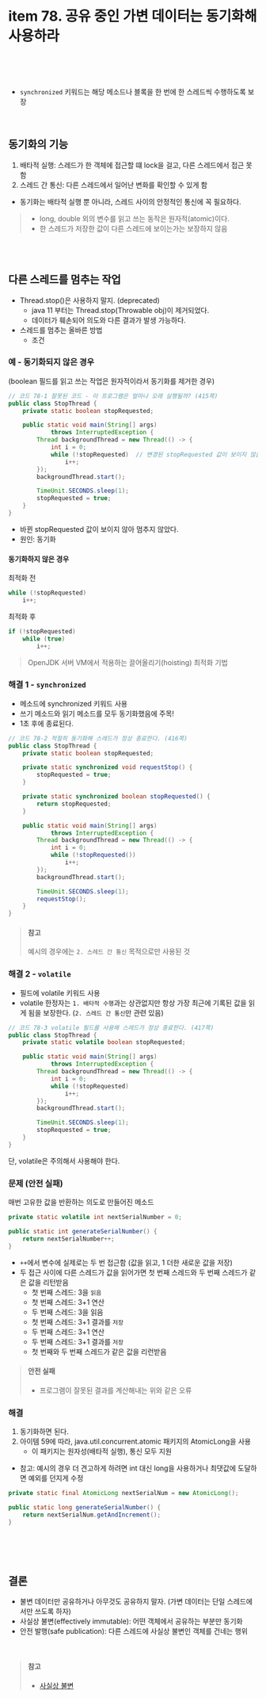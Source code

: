 # item 78. 공유 중인 가변 데이터는 동기화해 사용하라

<br><br><br>


* `synchronized` 키워드는 해당 메소드나 블록을 한 번에 한 스레드씩 수행하도록 보장

<br>

## 동기화의 기능
1. 배타적 실행: 스레드가 한 객체에 접근할 떄 lock을 걸고, 다른 스레드에서 접근 못 함
2. 스레드 간 통신: 다른 스레드에서 일어난 변화를 확인할 수 있게 함

- 동기화는 배타적 실행 뿐 아니라, 스레드 사이의 안정적인 통신에 꼭 필요하다.

> - long, double 외의 변수를 읽고 쓰는 동작은 원자적(atomic)이다.
> - 한 스레드가 저장한 값이 다른 스레드에 보이는가는 보장하지 않음


<br><br>

## 다른 스레드를 멈추는 작업
* Thread.stop()은 사용하지 말지. (deprecated)
	- java 11 부터는 Thread.stop(Throwable obj)이 제거되었다.
	- 데이터가 훼손되어 의도와 다른 결과가 발생 가능하다.
* 스레드를 멈추는 올바른 방법
	- 조건

### 예 - 동기화되지 않은 경우
(boolean 필드를 읽고 쓰는 작업은 원자적이라서 동기화를 제거한 경우)
``` java
// 코드 78-1 잘못된 코드 - 이 프로그램은 얼마나 오래 실행될까? (415쪽)
public class StopThread {
    private static boolean stopRequested;

    public static void main(String[] args)
            throws InterruptedException {
        Thread backgroundThread = new Thread(() -> {
            int i = 0;
            while (!stopRequested)	// 변경된 stopRequested 값이 보이지 않을 수 있다.
                i++;
        });
        backgroundThread.start();

        TimeUnit.SECONDS.sleep(1);
        stopRequested = true;
    }
}
```
- 바뀐 stopRequested 값이 보이지 않아 멈추지 않았다.
- 원인: 동기화

#### 동기화하지 않은 경우

최적화 전
``` java
while (!stopRequested)
	i++;
```

최적화 후
``` java
if (!stopRequested)
	while (true)
		i++;
```

> OpenJDK 서버 VM에서 적용하는 끌어올리기(hoisting) 최적화 기법


### 해결 1 - `synchronized`
* 메소드에 synchronized 키워드 사용
* 쓰기 메소드와 읽기 메소드를 모두 동기화했음에 주목!
* 1초 후에 종료된다.

``` java
// 코드 78-2 적절히 동기화해 스레드가 정상 종료한다. (416쪽)
public class StopThread {
    private static boolean stopRequested;

    private static synchronized void requestStop() {
        stopRequested = true;
    }

    private static synchronized boolean stopRequested() {
        return stopRequested;
    }

    public static void main(String[] args)
            throws InterruptedException {
        Thread backgroundThread = new Thread(() -> {
            int i = 0;
            while (!stopRequested())
                i++;
        });
        backgroundThread.start();

        TimeUnit.SECONDS.sleep(1);
        requestStop();
    }
}  
```

> #### 참고
> 예시의 경우에는 `2. 스레드 간 통신` 목적으로만 사용된 것



### 해결 2 - `volatile`
* 필드에 volatile 키워드 사용
* volatile 한정자는 `1. 배타적 수행`과는 상관없지만 항상 가장 최근에 기록된 값을 읽게 됨을 보장한다. (`2. 스레드 간 통신`만 관련 있음)

``` java
// 코드 78-3 volatile 필드를 사용해 스레드가 정상 종료한다. (417쪽)
public class StopThread {
    private static volatile boolean stopRequested;

    public static void main(String[] args)
            throws InterruptedException {
        Thread backgroundThread = new Thread(() -> {
            int i = 0;
            while (!stopRequested)
                i++;
        });
        backgroundThread.start();

        TimeUnit.SECONDS.sleep(1);
        stopRequested = true;
    }
}
```


단, volatile은 주의해서 사용해야 한다. 

### 문제 (안전 실패)
매번 고유한 값을 반환하는 의도로 만들어진 메소드
``` java
private static volatile int nextSerialNumber = 0;

public static int generateSerialNumber() {
	return nextSerialNumber++;
}
```

* `++`에서 변수에 실제로는 두 번 접근함 (값을 읽고, 1 더한 새로운 값을 저장)
* 두 접근 사이에 다른 스레드가 값을 읽어가면 첫 번째 스레드와 두 번째 스레드가 같은 값을 리턴받음
	- 첫 번째 스레드: 3을 `읽음`
	- 첫 번째 스레드: 3+1 연산
	- 두 번째 스레드: 3을 읽음
	- 첫 번째 스레드: 3+1 결과를 `저장`
	- 두 번째 스레드: 3+1 연산
	- 두 번째 스레드: 3+1 결과를 `저장`
	- 첫 번째와 두 번째 스레드가 같은 값을 리런받음


> #### 안전 실패
> * 프로그램이 잘못된 결과를 계산해내는 위와 같은 오류


### 해결
1. 동기화하면 된다.
2. 아이템 59에 따라, java.util.concurrent.atomic 패키지의 AtomicLong을 사용
	- 이 패키지는 원자성(배타적 실행), 통신 모두 지원

* 참고: 예시의 경우 더 견고하게 하려면 int 대신 long을 사용하거나 최댓값에 도달하면 예외를 던지게 수정

``` java
private static final AtomicLong nextSerialNum = new AtomicLong();

public static long generateSerialNumber() {
	return nextSerialNum.getAndIncrement();
}
```

<br><br><br>


## 결론
* 불변 데이터만 공유하거나 아무것도 공유하지 말자. (가변 데이터는 단일 스레드에서만 쓰도록 하자)
* 사실상 불변(effectively immutable): 어떤 객체에서 공유하는 부분만 동기화
* 안전 발행(safe publication): 다른 스레드에 사실상 불변인 객체를 건네는 행위



<br>

> #### 참고
> * [사실상 불변](https://sysgears.com/articles/effectively-immutable-objects/)
















